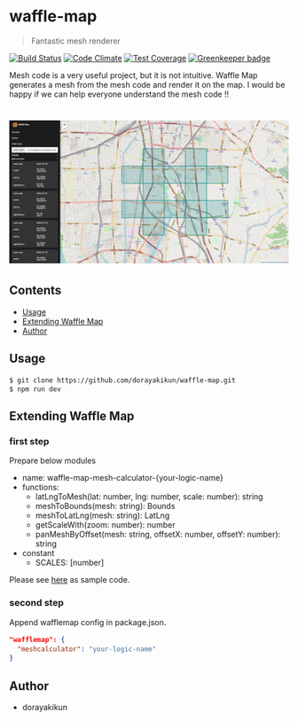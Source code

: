 # waffle-map

> Fantastic mesh renderer

[![Build Status](https://travis-ci.org/dorayakikun/waffle-map.svg?branch=master)](https://travis-ci.org/dorayakikun/waffle-map)
[![Code Climate](https://codeclimate.com/github/dorayakikun/waffle-map/badges/gpa.svg)](https://codeclimate.com/github/dorayakikun/waffle-map)
[![Test Coverage](https://codeclimate.com/github/dorayakikun/waffle-map/badges/coverage.svg)](https://codeclimate.com/github/dorayakikun/waffle-map/coverage)
[![Greenkeeper badge](https://badges.greenkeeper.io/dorayakikun/waffle-map.svg)](https://greenkeeper.io/)

Mesh code is a very useful project, but it is not intuitive. Waffle Map generates a mesh from the mesh code and render it on the map. I would be happy if we can help everyone understand the mesh code !!

# [![Waffle Map](media/header.png)](https://dorayakikun.github.io/waffle-map/)

## Contents

- [Usage](#usage)
- [Extending Waffle Map](#extending-waffle-map)
- [Author](#author)

## Usage

``` console
$ git clone https://github.com/dorayakikun/waffle-map.git
$ npm run dev
```

## Extending Waffle Map

### first step
Prepare below modules

- name: waffle-map-mesh-calculator-{your-logic-name}
- functions:
  - latLngToMesh(lat: number, lng: number, scale: number): string
  - meshToBounds(mesh: string): Bounds
  - meshToLatLng(mesh: string): LatLng
  - getScaleWith(zoom: number): number
  - panMeshByOffset(mesh: string, offsetX: number, offsetY: number): string
- constant
  - SCALES: [number]
  
Please see [here](https://github.com/dorayakikun/waffle-map-mesh-calculator-basic) as sample code.

### second step

Append wafflemap config in package.json.

``` json
"wafflemap": {
  "meshcalculator": "your-logic-name"
}
```

## Author
- dorayakikun
